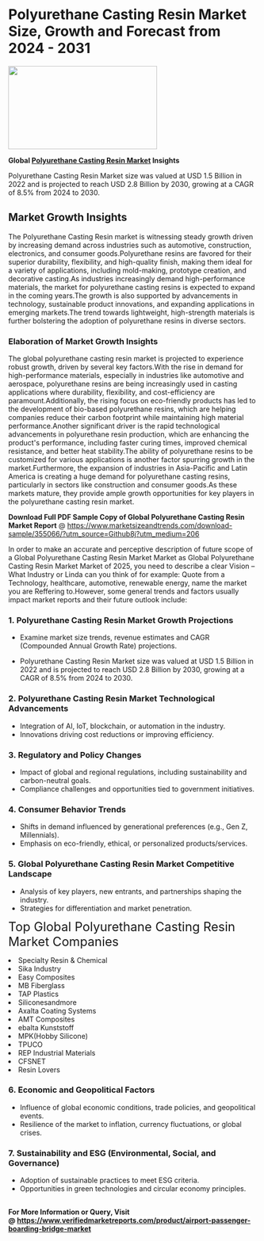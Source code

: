 <H1>Polyurethane Casting Resin Market Size, Growth and Forecast from 2024 - 2031</H1><img class="aligncenter size-medium wp-image-584254" src="https://thirdeyenews.in/wp-content/uploads/2024/09/Global-Market-Research-300x168.jpeg" alt="" width="300" height="168" /><p><strong>Global&nbsp;<a href="https://www.marketsizeandtrends.com/download-sample/355066/?utm_source=Github8j?utm_medium=206">Polyurethane Casting Resin Market</a> Insights</strong></p><p>Polyurethane Casting Resin Market size was valued at USD 1.5 Billion in 2022 and is projected to reach USD 2.8 Billion by 2030, growing at a CAGR of 8.5% from 2024 to 2030.</p><p><h2>Market Growth Insights</h2> The Polyurethane Casting Resin market is witnessing steady growth driven by increasing demand across industries such as automotive, construction, electronics, and consumer goods.Polyurethane resins are favored for their superior durability, flexibility, and high-quality finish, making them ideal for a variety of applications, including mold-making, prototype creation, and decorative casting.As industries increasingly demand high-performance materials, the market for polyurethane casting resins is expected to expand in the coming years.The growth is also supported by advancements in technology, sustainable product innovations, and expanding applications in emerging markets.The trend towards lightweight, high-strength materials is further bolstering the adoption of polyurethane resins in diverse sectors. <h3>Elaboration of Market Growth Insights</h3> The global polyurethane casting resin market is projected to experience robust growth, driven by several key factors.With the rise in demand for high-performance materials, especially in industries like automotive and aerospace, polyurethane resins are being increasingly used in casting applications where durability, flexibility, and cost-efficiency are paramount.Additionally, the rising focus on eco-friendly products has led to the development of bio-based polyurethane resins, which are helping companies reduce their carbon footprint while maintaining high material performance.Another significant driver is the rapid technological advancements in polyurethane resin production, which are enhancing the product's performance, including faster curing times, improved chemical resistance, and better heat stability.The ability of polyurethane resins to be customized for various applications is another factor spurring growth in the market.Furthermore, the expansion of industries in Asia-Pacific and Latin America is creating a huge demand for polyurethane casting resins, particularly in sectors like construction and consumer goods.As these markets mature, they provide ample growth opportunities for key players in the polyurethane casting resin market.</p><p><span class=""><strong>Download Full PDF Sample Copy of Global Polyurethane Casting Resin Market Report</strong> @ <a href="https://www.marketsizeandtrends.com/download-sample/355066/?utm_source=Github8j?utm_medium=206" target="_blank">https://www.marketsizeandtrends.com/download-sample/355066/?utm_source=Github8j?utm_medium=206</a></span></p><p>In order to make an accurate and perceptive description of future scope of a Global&nbsp;Polyurethane Casting Resin Market Market as Global&nbsp;Polyurethane Casting Resin Market Market of 2025, you need to describe a clear Vision &ndash; What Industry or Linda can you think of for example: Quote from a Technology, healthcare, automotive, renewable energy, name the market you are Reffering to.However, some general trends and factors usually impact market reports and their future outlook include:</p><h3>1.&nbsp;<strong>Polyurethane Casting Resin Market Growth Projections</strong></h3><ul><li>Examine market size trends, revenue estimates and CAGR (Compounded Annual Growth Rate) projections.</li><li><p>Polyurethane Casting Resin Market size was valued at USD 1.5 Billion in 2022 and is projected to reach USD 2.8 Billion by 2030, growing at a CAGR of 8.5% from 2024 to 2030.</p></li></ul><h3>2.&nbsp;<strong>Polyurethane Casting Resin Market Technological Advancements</strong></h3><ul><li>Integration of AI, IoT, blockchain, or automation in the industry.</li><li>Innovations driving cost reductions or improving efficiency.</li></ul><h3>3.&nbsp;<strong>Regulatory and Policy Changes</strong></h3><ul><li>Impact of global and regional regulations, including sustainability and carbon-neutral goals.</li><li>Compliance challenges and opportunities tied to government initiatives.</li></ul><h3>4.&nbsp;<strong>Consumer Behavior Trends</strong></h3><ul><li>Shifts in demand influenced by generational preferences (e.g., Gen Z, Millennials).</li><li>Emphasis on eco-friendly, ethical, or personalized products/services.</li></ul><h3>5.&nbsp;<strong>Global Polyurethane Casting Resin Market Competitive Landscape</strong></h3><ul><li>Analysis of key players, new entrants, and partnerships shaping the industry.</li><li>Strategies for differentiation and market penetration.</li></ul><p data-pm-slice="1 1 []"><span style="color: inherit; font-family: inherit; font-size: 25px;">Top Global Polyurethane Casting Resin Market Companies</span></p><div class="" data-test-id=""><p><li>Specialty Resin & Chemical</li><li> Sika Industry</li><li> Easy Composites</li><li> MB Fiberglass</li><li> TAP Plastics</li><li> Siliconesandmore</li><li> Axalta Coating Systems</li><li> AMT Composites</li><li> ebalta Kunststoff</li><li> MPK(Hobby Silicone)</li><li> TPUCO</li><li> REP Industrial Materials</li><li> CFSNET</li><li> Resin Lovers</li></p></div><h3>6.&nbsp;<strong>Economic and Geopolitical Factors</strong></h3><ul><li>Influence of global economic conditions, trade policies, and geopolitical events.</li><li>Resilience of the market to inflation, currency fluctuations, or global crises.</li></ul><h3>7.&nbsp;<strong>Sustainability and ESG (Environmental, Social, and Governance)</strong></h3><ul><li>Adoption of sustainable practices to meet ESG criteria.</li><li>Opportunities in green technologies and circular economy principles.</li></ul><h2><strong style="font-size: 14px;">For More Information or Query, Visit @&nbsp;</strong><a style="background-color: #ffffff; font-size: 14px;" href="https://www.marketsizeandtrends.com/report/polyurethane-casting-resin-market/" target="_blank">https://www.verifiedmarketreports.com/product/airport-passenger-boarding-bridge-market</a></h2>